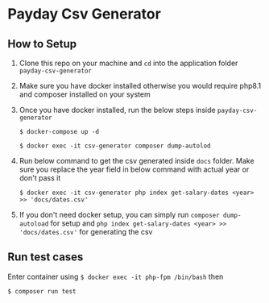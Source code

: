 # Payday Csv Generator

## How to Setup
1. Clone this repo on your machine and `cd` into the application folder `payday-csv-generator`
2. Make sure you have docker installed otherwise you would require php8.1 and composer installed on your system
3. Once you have docker installed, run the below steps inside `payday-csv-generator`

    `$ docker-compose up -d`

    `$ docker exec -it csv-generator composer dump-autolod`

4. Run below command to get the csv generated inside `docs` folder. Make sure you replace the year field in below command with actual year or don't pass it

    `$ docker exec -it csv-generator php index get-salary-dates <year> >> 'docs/dates.csv'`
    
5. If you don't need docker setup, you can simply run `composer dump-autoload` for setup and `php index get-salary-dates <year> >> 'docs/dates.csv'` for generating the csv

## Run test cases

Enter container using `$ docker exec -it php-fpm /bin/bash` then

`$ composer run test`
